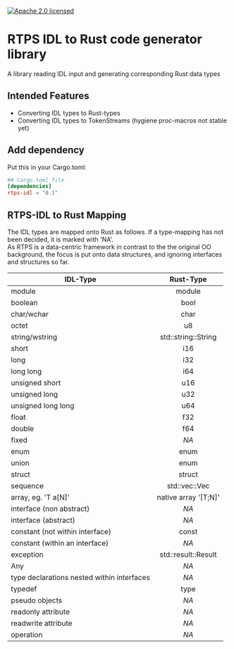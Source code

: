 [![Apache 2.0 licensed][licence-badge]][licence-url]
# RTPS IDL to Rust code generator library

A library reading IDL input and generating corresponding Rust data types

## Intended Features
* Converting IDL types to Rust-types
* Converting IDL types to TokenStreams (hygiene proc-macros not stable yet)

## Add dependency
Put this in your Cargo.toml:
```toml
## Cargo.toml file
[dependencies]
rtps-idl = "0.1"
```

## RTPS-IDL to Rust Mapping
The IDL types are mapped onto Rust as follows. 
If a type-mapping has not been decided, it is marked with 'NA'.  
As RTPS is a data-centric framework in contrast to 
the the original OO background, the focus is put onto data structures, and ignoring interfaces and structures so far.

|  IDL-Type  | Rust-Type |
| ------------- |:-------------:| 
| module     | module | 
| boolean      | bool      | 
| char/wchar | char      | 
| octet | u8  | 
| string/wstring    | std::string::String  | 
| short | i16  | 
| long |  i32 | 
| long long | i64  | 
| unsigned short | u16  | 
| unsigned long |  u32 | 
| unsigned long long | u64  | 
| float | f32  | 
| double | f64  | 
| fixed  |  _NA_ | 
| enum | enum  | 
| union  | enum  | 
| struct | struct  | 
| sequence | std::vec::Vec  | 
| array, eg. 'T a[N]' | native array '[T;N]'  | 
| interface (non abstract) |  _NA_  | 
| interface (abstract) |  _NA_   | 
| constant (not within interface) | const  | 
| constant (within an interface)   |  _NA_    | 
| exception |  std::result::Result   | 
| Any | _NA_   | 
| type declarations nested within interfaces  | _NA_   | 
| typedef | type  | 
| pseudo objects  | _NA_  | 
| readonly attribute | _NA_  | 
| readwrite attribute |  _NA_   | 
| operation |  _NA_  | 



[licence-badge]: https://img.shields.io/badge/License-Apache%202.0-blue.svg
[licence-url]: LICENSE.md
